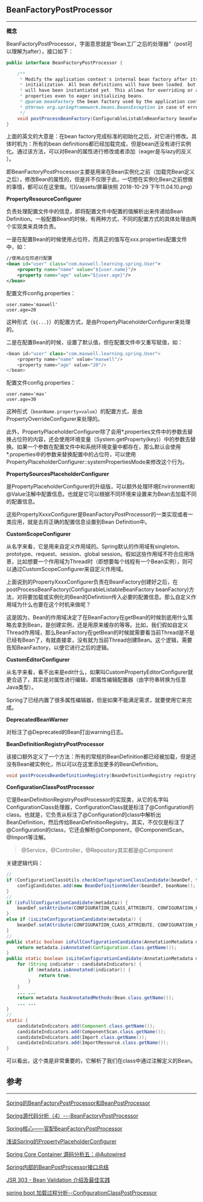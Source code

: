 ## **BeanFactoryPostProcessor**

---

**概念**

BeanFactoryPostProcessor，字面意思就是“Bean工厂之后的处理器”（post可以理解为after），接口如下：

```java
public interface BeanFactoryPostProcessor {

    /**
     * Modify the application context's internal bean factory after its standard
     * initialization. All bean definitions will have been loaded, but no beans
     * will have been instantiated yet. This allows for overriding or adding
     * properties even to eager-initializing beans.
     * @param beanFactory the bean factory used by the application context
     * @throws org.springframework.beans.BeansException in case of errors
     */
    void postProcessBeanFactory(ConfigurableListableBeanFactory beanFactory) throws BeansException;
}
```

上面的英文的大意是：在bean factory完成标准的初始化之后，对它进行修改。具体时机为：所有的bean definitions都已经加载完成，但是bean还没有进行实例化。通过该方法，可以对Bean的属性进行修改或者添加（eager是与lazy的反义 ）。

即BeanFactoryPostProcessor主要是用来在Bean实例化之前（加载完Bean定义之后），修改Bean的属性的，但是并不仅限于此，一切想在实例化Bean之前想做的事情，都可以在这里做。![](/assets/屏幕快照 2018-10-29 下午11.04.10.png)

**PropertyResourceConfigurer**

 负责处理配置文件中的信息，即将配置文件中配置的值解析出来传递给Bean Definition。一般配置Bean的时候，有两种方式，不同的配置方式的具体处理由两个实现类来具体负责。

一是在配置Bean的时候使用占位符，而真正的值写在xxx.properties配置文件中，如：

```xml
//使用占位符进行配置
<bean id="user" class="com.maxwell.learning.spring.User">
    <property name="name" value="${user.name}"/>
    <property name="age" value="${user.age}"/>
</bean>
```

配置文件config.properties：

```
user.name='maxwell'
user.age=20
```

这种形式（`${...}`）的配置方式，是由PropertyPlaceholderConfigurer来处理的。

二是在配置Bean的时候，设置了默认值，但在配置文件中又重写赋值，如：

```java
<bean id="user" class="com.maxwell.learning.spring.User">
    <property name="name" value="maxwell"/>
    <property name="age" value="20"/>
</bean>
```

配置文件config.properties：

```
user.name='max'
user.age=30
```

这种形式（`beanName.property=value`）的配置方式，是由PropertyOverrideConfigurer来处理的。

此外，PropertyPlaceholderConfigurer除了会用\*.properties文件中的参数去替换占位符的内容，还会使用环境变量（System.getProperty\(key\)）中的参数去替换。如果一个参数在配置文件中和系统环境变量中都存在，那么默认会使用\*.properties中的参数来替换配置中的占位符，可以使用PropertyPlaceholderConfigurer::systemPropertiesMode来修改这个行为。

**PropertySourcesPlaceholderConfigurer**

 是PropertyPlaceholderConfigurer的升级版，可以额外处理环境Environment和@Value注解中配置信息。也就是它可以根据不同环境来设置来为Bean去加载不同的配置信息。

这些PropertyXxxxConfigurer是BeanFactoryPostProcessor的一类实现或者一类应用，就是去将正确的配置信息设置到Bean Definition中。

**CustomScopeConfigurer**

从名字来看，它是用来自定义作用域的。Spring默认的作用域有singleton、prototype、request、session、global session。 假如这些作用域不符合应用场景，比如想要一个作用域为Thread时（即想要每个线程有一个Bean实例），则可以通过CustomScopeConfigurer来自定义作用域。

上面说到的PropertyXxxxConfigurer负责在BeanFactory创建好之后，在postProcessBeanFactory\(ConfigurableListableBeanFactory beanFactory\)方法，对将要加载或实例化的Bean的Definition传入必要的配置信息。那么自定义作用域为什么也要在这个时机来做呢？

这是因为，Bean的作用域决定了在BeanFactory在getBean的时候到底用什么策略去拿到Bean，是创建实例，还是用原来缓存的等等。比如，我们假如自定义Thread作用域，那么BeanFactory在getBean的时候就需要看当前Thread是不是已经有Bean了，有就直接拿，没有就为当前Thread创建Bean。这个逻辑，需要告知BeanFactory，以便它进行之后的逻辑。 

**CustomEditorConfigurer**

从名字来看，看不出来是edit什么，如果叫CustomPropertyEditorConfigurer就更合适了，其实是对属性进行编辑，即属性编辑配置器（由字符串转换为任意Java类型）。

Spring了已经内置了很多属性编辑器，但是如果不能满足需求，就要使用它来完成。

**DeprecatedBeanWarner**

  对标注了@Deprecated的Bean打出warning日志。

**BeanDefinitionRegistryPostProcessor**

 该接口额外定义了一个方法：所有的常规的BeanDefinition都已经被加载，但是还没有Bean被实例化，所以可以在这里添加更多的BeanDefinition。

```java
void postProcessBeanDefinitionRegistry(BeanDefinitionRegistry registry)
```

**ConfigurationClassPostProcessor**

它是BeanDefinitionRegistryPostProcessor的实现类，从它的名字叫ConfigurationClass处理器，ConfigurationClass就是标注了@Configuration的class。也就是，它负责从标注了@Configuration的class中解析出BeanDefinition，然后传给BeanDefinitionRegistry。其实，不仅仅是标注了@Configuration的class，它还会解析@Component，@ComponentScan，@Import等注解。

> @Service，@Controller，@Repository其实都是@Component

关键逻辑代码：

```java
//
if (ConfigurationClassUtils.checkConfigurationClassCandidate(beanDef, this.metadataReaderFactory)) {
	configCandidates.add(new BeanDefinitionHolder(beanDef, beanName));
}
//
if (isFullConfigurationCandidate(metadata)) {
	beanDef.setAttribute(CONFIGURATION_CLASS_ATTRIBUTE, CONFIGURATION_CLASS_FULL);
}
else if (isLiteConfigurationCandidate(metadata)) {
	beanDef.setAttribute(CONFIGURATION_CLASS_ATTRIBUTE, CONFIGURATION_CLASS_LITE);
}
//
public static boolean isFullConfigurationCandidate(AnnotationMetadata metadata) {
	return metadata.isAnnotated(Configuration.class.getName());
}
public static boolean isLiteConfigurationCandidate(AnnotationMetadata metadata) {
	for (String indicator : candidateIndicators) {
		if (metadata.isAnnotated(indicator)) {
			return true;
		}
	}
	... ... 	
	return metadata.hasAnnotatedMethods(Bean.class.getName());
	... ...
}
//
static {
	candidateIndicators.add(Component.class.getName());
	candidateIndicators.add(ComponentScan.class.getName());
	candidateIndicators.add(Import.class.getName());
	candidateIndicators.add(ImportResource.class.getName());
}
```

可以看出，这个类是非常重要的，它解析了我们在class中通过注解定义的Bean。

## 参考

---

[Spring的BeanFactoryPostProcessor和BeanPostProcessor](https://blog.csdn.net/caihaijiang/article/details/35552859)

[Spring源代码分析（4）---BeanFactoryPostProcessor  ](https://blog.csdn.net/turkeyzhou/article/details/2915438?utm_source=blogxgwz0)

[Spring核心——官配BeanFactoryPostProcessor](https://my.oschina.net/chkui/blog/1854771)

[浅谈Spring的PropertyPlaceholderConfigurer](https://blog.csdn.net/qq_26222859/article/details/51104582?utm_source=blogxgwz0)

[Spring Core Container 源码分析五：@Autowired](https://www.shangyang.me/2017/04/05/spring-core-container-sourcecode-analysis-annotation-autowired/)

[Spring内部的BeanPostProcessor接口总结          ](https://fangjian0423.github.io/2017/06/20/spring-bean-post-processor/)

[JSR 303 - Bean Validation 介绍及最佳实践                        ](https://www.ibm.com/developerworks/cn/java/j-lo-jsr303/index.html)

[spring boot 加载过程分析--ConfigurationClassPostProcessor  
](https://juejin.im/post/5b51861e5188251b166ef991)

